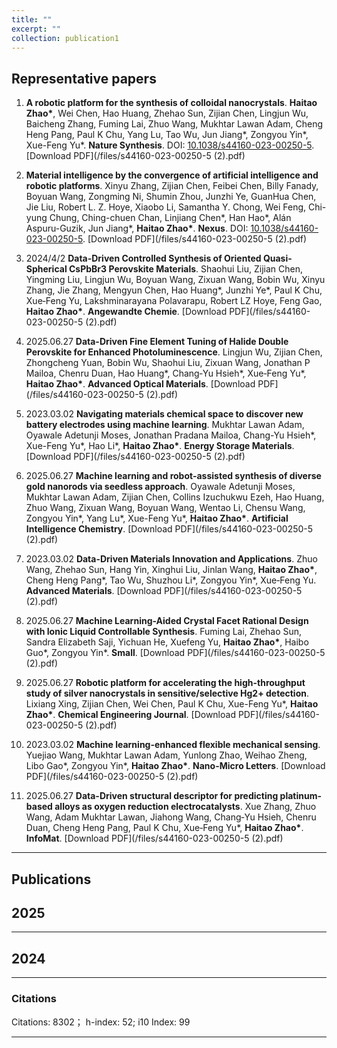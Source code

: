 ```yaml
---
title: ""
excerpt: ""
collection: publication1
---
```


## Representative papers

1. **A robotic platform for the synthesis of colloidal nanocrystals**. **Haitao Zhao\***, Wei Chen, Hao Huang, Zhehao Sun, Zijian Chen, Lingjun Wu, Baicheng Zhang, Fuming Lai, Zhuo Wang, Mukhtar Lawan Adam, Cheng Heng Pang, Paul K Chu, Yang Lu, Tao Wu, Jun Jiang\*, Zongyou Yin\*, Xue-Feng Yu\*. **Nature Synthesis**. DOI: [10.1038/s44160-023-00250-5](https://doi.org/10.1038/s44160-023-00250-5). [Download PDF](/files/s44160-023-00250-5 (2).pdf)

2. **Material intelligence by the convergence of artificial intelligence and robotic platforms**. Xinyu Zhang, Zijian Chen, Feibei Chen, Billy Fanady, Boyuan Wang, Zongming Ni, Shumin Zhou, Junzhi Ye, GuanHua Chen, Jie Liu, Robert L. Z. Hoye, Xiaobo Li, Samantha Y. Chong, Wei Feng, Chi-yung Chung, Ching-chuen Chan, Linjiang Chen\*, Han Hao\*, Alán Aspuru-Guzik, Jun Jiang\*, **Haitao Zhao\***. **Nexus**. DOI: [10.1038/s44160-023-00250-5](https://doi.org/10.1038/s44160-023-00250-5). [Download PDF](/files/s44160-023-00250-5 (2).pdf)

3. 2024/4/2 **Data-Driven Controlled Synthesis of Oriented Quasi-Spherical CsPbBr3 Perovskite Materials**. Shaohui Liu, Zijian Chen, Yingming Liu, Lingjun Wu, Boyuan Wang, Zixuan Wang, Bobin Wu, Xinyu Zhang, Jie Zhang, Mengyun Chen, Hao Huang\*, Junzhi Ye\*, Paul K Chu, Xue‐Feng Yu, Lakshminarayana Polavarapu, Robert LZ Hoye, Feng Gao, **Haitao Zhao\***. **Angewandte Chemie**. [Download PDF](/files/s44160-023-00250-5 (2).pdf)

4. 2025.06.27 **Data-Driven Fine Element Tuning of Halide Double Perovskite for Enhanced Photoluminescence**. Lingjun Wu, Zijian Chen, Zhongcheng Yuan, Bobin Wu, Shaohui Liu, Zixuan Wang, Jonathan P Mailoa, Chenru Duan, Hao Huang\*, Chang‐Yu Hsieh\*, Xue‐Feng Yu\*, **Haitao Zhao\***. **Advanced Optical Materials**. [Download PDF](/files/s44160-023-00250-5 (2).pdf)

5. 2023.03.02 **Navigating materials chemical space to discover new battery electrodes using machine learning**. Mukhtar Lawan Adam, Oyawale Adetunji Moses, Jonathan Pradana Mailoa, Chang-Yu Hsieh\*, Xue-Feng Yu\*, Hao Li\*, **Haitao Zhao\***. **Energy Storage Materials**. [Download PDF](/files/s44160-023-00250-5 (2).pdf)

6. 2025.06.27 **Machine learning and robot-assisted synthesis of diverse gold nanorods via seedless approach**. Oyawale Adetunji Moses, Mukhtar Lawan Adam, Zijian Chen, Collins Izuchukwu Ezeh, Hao Huang, Zhuo Wang, Zixuan Wang, Boyuan Wang, Wentao Li, Chensu Wang, Zongyou Yin\*, Yang Lu\*, Xue-Feng Yu\*, **Haitao Zhao\***. **Artificial Intelligence Chemistry**. [Download PDF](/files/s44160-023-00250-5 (2).pdf)

7. 2023.03.02 **Data-Driven Materials Innovation and Applications**. Zhuo Wang, Zhehao Sun, Hang Yin, Xinghui Liu, Jinlan Wang, **Haitao Zhao\***, Cheng Heng Pang\*, Tao Wu, Shuzhou Li\*, Zongyou Yin\*, Xue‐Feng Yu. **Advanced Materials**. [Download PDF](/files/s44160-023-00250-5 (2).pdf)

8. 2025.06.27 **Machine Learning-Aided Crystal Facet Rational Design with Ionic Liquid Controllable Synthesis**. Fuming Lai, Zhehao Sun, Sandra Elizabeth Saji, Yichuan He, Xuefeng Yu, **Haitao Zhao\***, Haibo Guo\*, Zongyou Yin\*. **Small**. [Download PDF](/files/s44160-023-00250-5 (2).pdf)

10. 2025.06.27 **Robotic platform for accelerating the high-throughput study of silver nanocrystals in sensitive/selective Hg2+ detection**. Lixiang Xing, Zijian Chen, Wei Chen, Paul K Chu, Xue-Feng Yu\*, **Haitao Zhao\***. **Chemical Engineering Journal**. [Download PDF](/files/s44160-023-00250-5 (2).pdf)

11. 2023.03.02 **Machine learning-enhanced flexible mechanical sensing**. Yuejiao Wang, Mukhtar Lawan Adam, Yunlong Zhao, Weihao Zheng, Libo Gao\*, Zongyou Yin\*, **Haitao Zhao\***. **Nano-Micro Letters**. [Download PDF](/files/s44160-023-00250-5 (2).pdf)

12. 2025.06.27 **Data-Driven structural descriptor for predicting platinum‐based alloys as oxygen reduction electrocatalysts**. Xue Zhang, Zhuo Wang, Adam Mukhtar Lawan, Jiahong Wang, Chang‐Yu Hsieh, Chenru Duan, Cheng Heng Pang, Paul K Chu, Xue‐Feng Yu\*, **Haitao Zhao\***. **InfoMat**. [Download PDF](/files/s44160-023-00250-5 (2).pdf)




    
---
## Publications

## 2025

---
## 2024

---

### Citations

Citations: 8302； h-index: 52; i10 Index: 99

---

